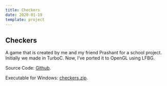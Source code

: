 ```yaml
---
title: Checkers
date: 2020-01-19
template: project
---
```


## Checkers

A game that is created by me and my friend Prashant for a school project. Initially we made in TurboC. Now, I’ve ported it to OpenGL using LFBG.

Source Code: <a href="https://github.com/rahulsrma26/lfbg/blob/master/tc_projects/checkers.cpp" target="_blank">Github</a>.

Executable for Windows: <a href="checkers.zip" download>checkers.zip</a>.